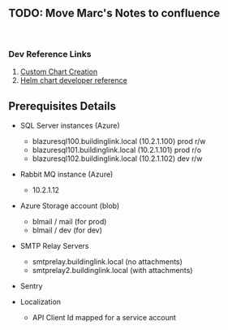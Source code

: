 ## TODO: Move Marc's Notes to confluence

<br/>

### Dev Reference Links  

 1. [Custom Chart Creation](https://rancher.com/docs/rancher/v2.x/en/catalog/tutorial/)  
 1. [Helm chart developer reference](https://helm.sh/docs/chart_template_guide/)  

## Prerequisites Details

* SQL Server instances (Azure)
  * blazuresql100.buildinglink.local (10.2.1.100) prod r/w
  * blazuresql101.buildinglink.local (10.2.1.101) prod r/o
  * blazuresql102.buildinglink.local (10.2.1.102) dev r/w
  
* Rabbit MQ instance (Azure)
  * 10.2.1.12

* Azure Storage account (blob)
  * blmail / mail (for prod)
  * blmail / dev  (for dev)

* SMTP Relay Servers
  * smtprelay.buildinglink.local  (no attachments)
  * smtprelay2.buildinglink.local (with attachments)

* Sentry

* Localization
  * API Client Id mapped for a service account

